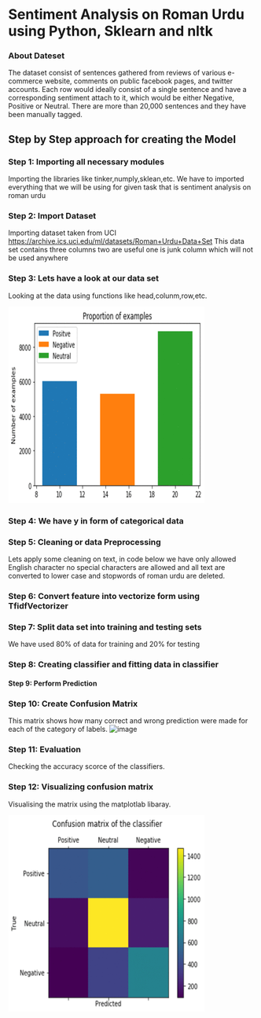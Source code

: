 # Sentiment Analysis on Roman Urdu using Python, Sklearn and nltk

### About Dateset

The dataset consist of sentences gathered from reviews of various e-commerce website, comments on public facebook pages, and twitter accounts. Each row would ideally consist of a single sentence and have a corresponding sentiment attach to it, which would be either Negative, Positive or Neutral. There are more than 20,000 sentences and they have been manually tagged.

## Step by Step approach for creating the Model

### Step 1: Importing all necessary modules
Importing the libraries like tinker,numply,sklean,etc. We have to imported everything that we will be using for given task that is sentiment analysis on roman urdu

### Step 2: Import Dataset
Importing dataset taken from UCI https://archive.ics.uci.edu/ml/datasets/Roman+Urdu+Data+Set
This data set contains three columns two are useful one is junk column which will not be used anywhere

### Step 3: Lets have a look at our data set
Looking at the data using functions like head,colunm,row,etc.

<img src = 'img/actual_data.gif' width = 400 height = 400>


### Step 4: We have y in form of categorical data

### Step 5: Cleaning or data Preprocessing

Lets apply some cleaning on text, in code below we have only allowed English character no special characters are allowed and all text are converted to lower case and stopwords of roman urdu are deleted.

### Step 6: Convert feature into vectorize form using TfidfVectorizer

### Step 7: Split data set into training and testing sets
We have used 80% of data for training and 20% for testing

### Step 8: Creating classifier and fitting data in classifier

#### Step 9: Perform Prediction

### Step 10: Create Confusion Matrix
This matrix shows how many correct and wrong prediction were made for each of the category of labels.
![image](https://user-images.githubusercontent.com/44317938/68549313-c6418700-041c-11ea-8ad1-40c99c6d2222.png)

### Step 11: Evaluation
Checking the accuracy scorce of the classifiers.

### Step 12: Visualizing confusion matrix
Visualising the  matrix using the matplotlab libaray.

<img src = "img/confusion_matrix.gif" width = 400 height = 400)>
